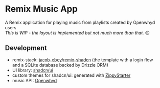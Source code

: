 # Remix Music App

A Remix application for playing music from playlists created by Openwhyd users\
*This is WIP - the layout is implemented but not much more than that.* 😉

## Development

- remix-stack: [jacob-ebey/remix-shadcn](https://github.com/jacob-ebey/remix-shadcn/) (the template with a login flow and a SQLite database backed by Drizzle ORM)
- UI library: [shadcn/ui](https://ui.shadcn.com/)
- custom themes for shadcn/ui: generated with [ZippyStarter](https://zippystarter.com/tools/shadcn-ui-theme-generator)
- music API: [Openwhyd](https://github.com/openwhyd/openwhyd)
